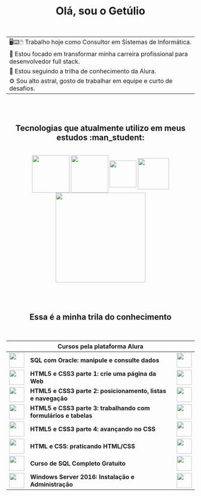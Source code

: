 <div align="center">
 
<h1>Olá, sou o Getúlio</h1></br>
    
<div>
    
| |
|----------|
| :desktop_computer::keyboard::computer_mouse: Trabalho hoje como Consultor em Sistemas de Informática.|
| :dart: Estou focado em transformar minha carreira profissional para desenvolvedor full stack.|
| :notebook_with_decorative_cover:	Estou seguindo a trilha de conhecimento da Alura.|
| :gear: Sou alto astral, gosto de trabalhar em equipe e curto de desafios.|
</div></br></br>
     
<h2>Tecnologias que atualmente utilizo em meus estudos :man_student:</h2></br>

<div>
    <img align="center" alt"SQL Server" src="https://user-images.githubusercontent.com/82662952/175071995-9bd747a9-572f-4ab6-95c2-a23960c5d755.png" width ="100px">
    <img align="center" alt"HTML5" src="https://user-images.githubusercontent.com/82662952/175069520-69dd05af-b496-4ad2-8375-417aa618a1f6.png" width ="100px">
    <img align="center" alt"CSS3" src="https://user-images.githubusercontent.com/82662952/175072310-9eee7c90-ae32-4b8b-ae66-f097be7d348c.png" width ="72px">
    <img align="center" alt"html5" src="https://user-images.githubusercontent.com/82662952/175074743-5ff822b8-a1bf-4fb2-a3f5-eaebbf58bd85.png" width ="83px">  
    <img align="center" alt"html5" src="https://user-images.githubusercontent.com/82662952/175075264-df7ca335-bf03-473c-98fd-ab82af6dddd4.png" width ="240px">
</div></br></br></br>
  





<h2>Essa é a minha trila do conhecimento</h2></br> 

<div>


| |Cursos pela plataforma Alura | |
|----------|----------|----------:|
| <img src="https://user-images.githubusercontent.com/82662952/175032489-4419a4e4-657a-4fbb-b091-ee581e28456a.svg" width ="40px"> | **SQL com Oracle: manipule e consulte dados** | <a href="https://github.com/Getulio-Nunes/CERTIFICADOS/blob/main/Certificado-Alura.png"><img src="https://user-images.githubusercontent.com/82662952/175041996-9bf6c22b-7803-49e9-ac45-91bbdd0b0e5d.png" width ="40px"></a>|
| <img src="https://user-images.githubusercontent.com/82662952/175039524-05fbee05-c8ce-4ccd-9ec3-3a97364088cd.svg" width ="40px" > | **HTML5 e CSS3 parte 1: crie uma página da Web** |<a href="https://github.com/Getulio-Nunes/CERTIFICADOS/blob/main/Certificado-Alura.png"><img src="https://user-images.githubusercontent.com/82662952/175041996-9bf6c22b-7803-49e9-ac45-91bbdd0b0e5d.png" width ="40px"></a>|
| <img src="https://user-images.githubusercontent.com/82662952/175042797-571da2d8-d342-496c-9a25-4ccaf1eb943a.svg" width ="40px" > | **HTML5 e CSS3 parte 2: posicionamento, listas e navegação** | <a href="https://github.com/Getulio-Nunes/CERTIFICADOS/blob/main/Certificado-Alura.png"><img src="https://user-images.githubusercontent.com/82662952/175041996-9bf6c22b-7803-49e9-ac45-91bbdd0b0e5d.png" width ="40px"></a>|
| <img src="https://user-images.githubusercontent.com/82662952/175039524-05fbee05-c8ce-4ccd-9ec3-3a97364088cd.svg" width ="40px" > | **HTML5 e CSS3 parte 3: trabalhando com formulários e tabelas** |<a href="https://github.com/Getulio-Nunes/CERTIFICADOS/blob/main/Certificado-Alura.png"><img src="https://user-images.githubusercontent.com/82662952/175041996-9bf6c22b-7803-49e9-ac45-91bbdd0b0e5d.png" width ="40px"></a>|
| <img src="https://user-images.githubusercontent.com/82662952/175042797-571da2d8-d342-496c-9a25-4ccaf1eb943a.svg" width ="40px" > | **HTML5 e CSS3 parte 4: avançando no CSS** | <a href="https://github.com/Getulio-Nunes/CERTIFICADOS/blob/main/Certificado-Alura.png"><img src="https://user-images.githubusercontent.com/82662952/175041996-9bf6c22b-7803-49e9-ac45-91bbdd0b0e5d.png" width ="40px"></a>|
| <img src="https://user-images.githubusercontent.com/82662952/175053470-bf7e5a82-0696-4fd0-b928-31eaefed34e2.svg" width ="40px" > | **HTML e CSS: praticando HTML/CSS** | <a href="https://github.com/Getulio-Nunes/CERTIFICADOS/blob/main/Certificado-Alura.png"><img src="https://user-images.githubusercontent.com/82662952/175041996-9bf6c22b-7803-49e9-ac45-91bbdd0b0e5d.png" width ="40px"></a>|
| <img src="https://user-images.githubusercontent.com/82662952/175081432-606bd1e8-945a-46e4-a9a1-22f58e1c5096.png" width ="40px" > | **Curso de SQL Completo Gratuito** | <a href="https://github.com/Getulio-Nunes/CERTIFICADOS/blob/main/certificado-curso-softblue-BD.png"><img src="https://user-images.githubusercontent.com/82662952/175041996-9bf6c22b-7803-49e9-ac45-91bbdd0b0e5d.png" width ="40px"></a>|
| <img src="https://user-images.githubusercontent.com/82662952/175080516-a7057c8c-475b-4c0b-afa8-231e8f5e7231.png" width ="40px" > | **Windows Server 2016: Instalação e Administração** | <a href="https://github.com/Getulio-Nunes/CERTIFICADOS/blob/main/certficado-Windows-Server-2016-IFRS.png"><img src="https://user-images.githubusercontent.com/82662952/175041996-9bf6c22b-7803-49e9-ac45-91bbdd0b0e5d.png" width ="40px"></a>|
</div>
</div>







